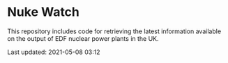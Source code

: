 # Nuke Watch

This repository includes code for retrieving the latest information available on the output of EDF nuclear power plants in the UK.

Last updated: 2021-05-08 03:12